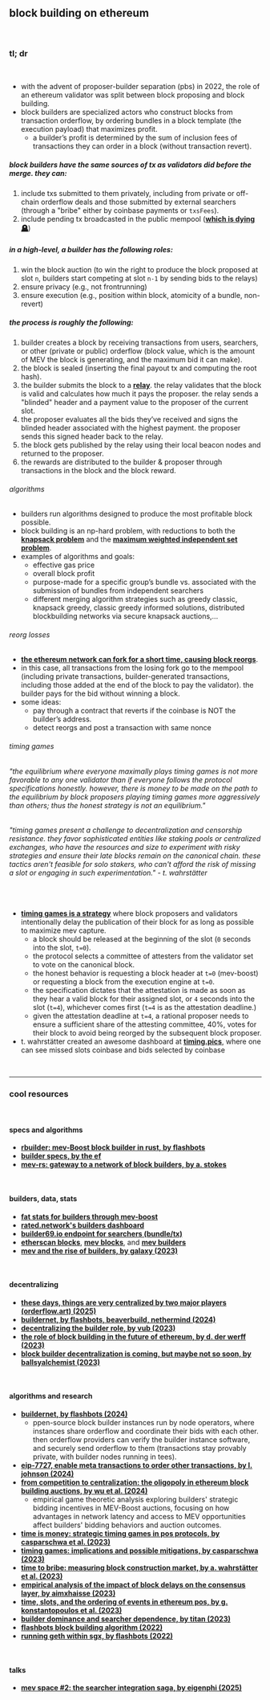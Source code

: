 ## block building on ethereum

<br>

### tl; dr

<br>

* with the advent of proposer-builder separation (pbs) in 2022, the role of an ethereum validator was split between block proposing and block building. 
* block builders are specialized actors who construct blocks from transaction orderflow, by ordering bundles in a block template (the execution payload) that maximizes profit.
    * a builder’s profit is determined by the sum of inclusion fees of transactions they can order in a block (without transaction revert).

##### block builders have the same sources of tx as validators did before the merge. they can:

1. include txs submitted to them privately, including from private or off-chain orderflow deals and those submitted by external searchers (through a "bribe" either by coinbase payments or `txsFees`).   
2. include pending tx broadcasted in the public mempool (**[which is dying 🪦](https://x.com/Data_Always/status/1882612445426180188)**)

##### in a high-level, a builder has the following roles:

1. win the block auction (to win the right to produce the block proposed at slot `n`, builders start competing at slot `n-1` by sending bids to the relays)
2. ensure privacy (e.g., not frontrunning)
3. ensure execution (e.g., position within block, atomicity of a bundle, non-revert)

##### the process is roughly the following:

1. builder creates a block by receiving transactions from users, searchers, or other (private or public) orderflow (block value, which is the amount of MEV the block is generating, and the maximum bid it can make).
2. the block is sealed (inserting the final payout tx and computing the root hash).
3. the builder submits the block to a **[relay](relays.md)**. the relay validates that the block is valid and calculates how much it pays the proposer. the relay sends a "blinded" header and a payment value to the proposer of the current slot. 
3. the proposer evaluates all the bids they’ve received and signs the blinded header associated with the highest payment. the proposer sends this signed header back to the relay. 
4. the block gets published by the relay using their local beacon nodes and returned to the proposer.
5. the rewards are distributed to the builder & proposer through transactions in the block and the block reward.

###### algorithms

* builders run algorithms designed to produce the most profitable block possible.
* block building is an np-hard problem, with reductions to both the **[knapsack problem](https://en.wikipedia.org/wiki/Knapsack_problem)** and the **[maximum weighted independent set problem](https://en.wikipedia.org/wiki/Independent_set_(graph_theory))**.
* examples of algorithms and goals:
    - effective gas price
    - overall block profit
    - purpose-made for a specific group’s bundle vs. associated with the submission of bundles from independent searchers
    - different merging algorithm strategies such as greedy classic, knapsack greedy, classic greedy informed solutions, distributed blockbuilding networks via secure knapsack auctions,...

###### reorg losses

* **[the ethereum network can fork for a short time, causing block reorgs](https://etherscan.io/blocks_forked)**. 
* in this case, all transactions from the losing fork go to the mempool (including private transactions, builder-generated transactions, including those added at the end of the block to pay the validator). the builder pays for the bid without winning a block.
* some ideas:
    - pay through a contract that reverts if the coinbase is NOT the builder’s address.
    - detect reorgs and post a transaction with same nonce

###### timing games

###### *"the equilibrium where everyone maximally plays timing games is not more favorable to any one validator than if everyone follows the protocol specifications honestly. however, there is money to be made on the path to the equilibrium by block proposers playing timing games more aggressively than others; thus the honest strategy is not an equilibrium."*

###### *"timing games present a challenge to decentralization and censorship resistance. they favor sophisticated entities like staking pools or centralized exchanges, who have the resources and size to experiment with risky strategies and ensure their late blocks remain on the canonical chain. these tactics aren't feasible for solo stakers, who can't afford the risk of missing a slot or engaging in such experimentation."* - t. wahrstätter

<br>

* **[timing games is a strategy](https://ethresear.ch/t/timing-games-implications-and-possible-mitigations/17612)** where block proposers and validators intentionally delay the publication of their block for as long as possible to maximize mev capture.
    * a block should be released at the beginning of the slot (`0` seconds into the slot, `t=0`).
    * the protocol selects a committee of attesters from the validator set to vote on the canonical block.
    * the honest behavior is requesting a block header at `t=0` (mev-boost) or requesting a block from the execution engine at `t=0`.
    * the specification dictates that the attestation is made as soon as they hear a valid block for their assigned slot, or `4` seconds into the slot (`t=4`), whichever comes first (`t=4` is as the attestation deadline.)
    * given the attestation deadline at `t=4`, a rational proposer needs to ensure a sufficient share of the attesting committee, 40%, votes for their block to avoid being reorged by the subsequent block proposer.
* t. wahrstätter created an awesome dashboard at **[timing.pics](https://timing.pics/)**, where one can see missed slots coinbase and bids selected by coinbase


<br>

----

### cool resources

<br>

#### specs and algorithms

* **[rbuilder: mev-Boost block builder in rust, by flashbots](https://github.com/flashbots/rbuilder)**
* **[builder specs, by the ef](https://github.com/ethereum/builder-specs)**
* **[mev-rs: gateway to a network of block builders, by a. stokes](https://github.com/ralexstokes/mev-rs)**

<br>

#### builders, data, stats

* **[fat stats for builders through mev-boost](https://www.mevpanda.com/)**
* **[rated.network's builders dashboard](https://www.rated.network/builders?network=mainnet&timeWindow=1d&page=1)**
* **[builder69.io endpoint for searchers (bundle/tx)](https://builder0x69.io)**
* **[etherscan blocks](https://etherscan.io/blocks)**, **[mev blocks](https://etherscan.io/blocks/label/mev-block)**, and **[mev builders](https://etherscan.io/accounts/label/mev-builder)**
* **[mev and the rise of builders, by galaxy (2023)](https://www.galaxy.com/research/whitepapers/mev-the-rise-of-the-builders/)**

<br>

#### decentralizing

* **[these days, things are very centralized by two major players (orderflow.art) (2025)](https://orderflow.art/?isOrderflow=true)**
* **[buildernet, by flashbots, beaverbuild, nethermind (2024)](https://buildernet.org/blog/introducing-buildernet)**
* **[decentralizing the builder role, by vub (2023)](https://hackmd.io/@vbuterin/distributed_builders#/)**
* **[the role of block building in the future of ethereum, by d. der werff (2023)](https://frontier.tech/beyond-extraction)**
* **[block builder decentralization is coming, but maybe not so soon, by ballsyalchemist (2023)](https://bittokoin.substack.com/p/block-builder-decentralization-is)**

<br>

#### algorithms and research

* **[buildernet, by flashbots (2024)](https://buildernet.org/docs)**
    * ppen-source block builder instances run by node operators, where instances share orderflow and coordinate their bids with each other. then orderflow providers can verify the builder instance software, and securely send orderflow to them (transactions stay provably private, with builder nodes running in tees).
* **[eip-7727, enable meta transactions to order other transactions, by l. johnson (2024)](https://eips.ethereum.org/EIPS/eip-7727)**
* **[from competition to centralization: the oligopoly in ethereum block building auctions, by wu et al. (2024)](https://arxiv.org/pdf/2412.18074)**
    * empirical game theoretic analysis exploring builders' strategic bidding incentives in MEV-Boost auctions, focusing on how advantages in network latency and access to MEV opportunities affect builders' bidding behaviors and auction outcomes.
* **[time is money: strategic timing games in pos protocols, by casparschwa et al. (2023)](http://arxiv.org/pdf/2305.09032)**
* **[timing games: implications and possible mitigations, by casparschwa (2023)](https://ethresear.ch/t/timing-games-implications-and-possible-mitigations/17612)**
* **[time to bribe: measuring block construction market, by a. wahrstätter et al. (2023)](https://arxiv.org/abs/2305.16468)**
* **[empirical analysis of the impact of block delays on the consensus layer, by aimxhaisse (2023)](https://ethresear.ch/t/empirical-analysis-of-the-impact-of-block-delays-on-the-consensus-layer/17888)**
* **[time, slots, and the ordering of events in ethereum pos, by g. konstantopoulos et al. (2023)](https://www.paradigm.xyz/2023/04/mev-boost-ethereum-consensus)**
* **[builder dominance and searcher dependence, by titan (2023)](https://frontier.tech/builder-dominance-and-searcher-dependence)**
* **[flashbots block building algorithm (2022)](https://writings.flashbots.net/searching-post-merge#blockbuilding-algorithm)**
* **[running geth within sgx, by flashbots (2022)](https://writings.flashbots.net/geth-inside-sgx)**
    
<br>

#### talks

* **[mev space #2: the searcher integration saga, by eigenphi (2025)](https://www.youtube.com/watch?v=gMhnyXp0CQM)**
 
